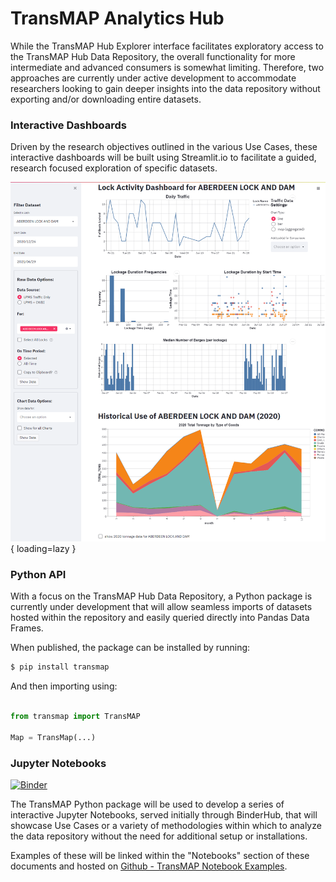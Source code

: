 # TransMAP Analytics Hub

While the TransMAP Hub Explorer interface facilitates exploratory access to the TransMAP Hub Data Repository, the overall functionality for more intermediate and advanced consumers is somewhat limiting. Therefore, two approaches are currently under active development to accommodate researchers looking to gain deeper insights into the data repository without exporting and/or downloading entire datasets.

### Interactive Dashboards

Driven by the research objectives outlined in the various Use Cases, these interactive dashboards will be built using Streamlit.io to facilitate a guided, research focused exploration of specific datasets.


![AnalyticsStreamlitExample](../img/analytics-streamlit.png){ loading=lazy }


### Python API

With a focus on the TransMAP Hub Data Repository, a Python package is currently under development that will allow seamless imports of datasets hosted within the repository and easily queried directly into Pandas Data Frames.

When published, the package can be installed by running:

```bash
$ pip install transmap
```

And then importing using:

```python

from transmap import TransMAP

Map = TransMap(...)

```

### Jupyter Notebooks

[![Binder](https://mybinder.org/badge_logo.svg)](https://mybinder.org/v2/gh/castuofa/transmap-examples/HEAD)

The TransMAP Python package will be used to develop a series of interactive Jupyter Notebooks, served initially through BinderHub, that will showcase Use Cases or a variety of methodologies within which to analyze the data repository without the need for additional setup or installations.

Examples of these will be linked within the "Notebooks" section of these documents and hosted on [Github - TransMAP Notebook Examples](https://github.com/castuofa/transmap-examples).


